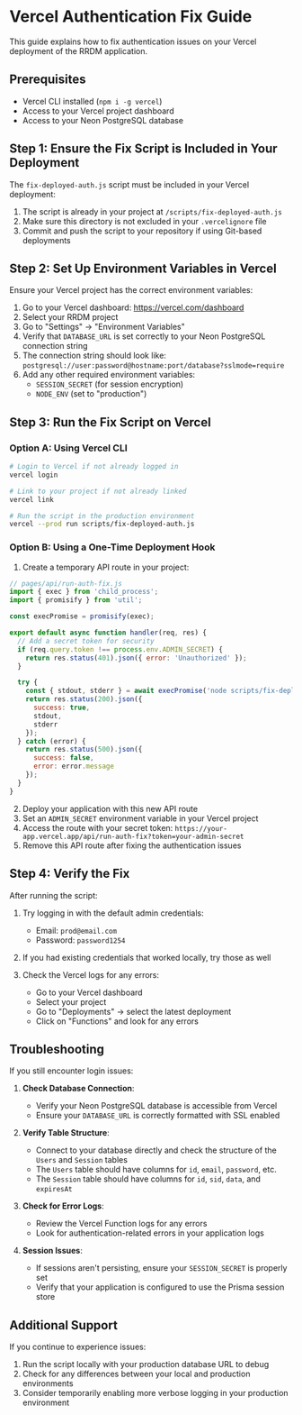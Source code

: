 # Vercel Authentication Fix Guide

This guide explains how to fix authentication issues on your Vercel deployment of the RRDM application.

## Prerequisites

- Vercel CLI installed (`npm i -g vercel`)
- Access to your Vercel project dashboard
- Access to your Neon PostgreSQL database

## Step 1: Ensure the Fix Script is Included in Your Deployment

The `fix-deployed-auth.js` script must be included in your Vercel deployment:

1. The script is already in your project at `/scripts/fix-deployed-auth.js`
2. Make sure this directory is not excluded in your `.vercelignore` file
3. Commit and push the script to your repository if using Git-based deployments

## Step 2: Set Up Environment Variables in Vercel

Ensure your Vercel project has the correct environment variables:

1. Go to your Vercel dashboard: https://vercel.com/dashboard
2. Select your RRDM project
3. Go to "Settings" → "Environment Variables"
4. Verify that `DATABASE_URL` is set correctly to your Neon PostgreSQL connection string
5. The connection string should look like: `postgresql://user:password@hostname:port/database?sslmode=require`
6. Add any other required environment variables:
   - `SESSION_SECRET` (for session encryption)
   - `NODE_ENV` (set to "production")

## Step 3: Run the Fix Script on Vercel

### Option A: Using Vercel CLI

```bash
# Login to Vercel if not already logged in
vercel login

# Link to your project if not already linked
vercel link

# Run the script in the production environment
vercel --prod run scripts/fix-deployed-auth.js
```

### Option B: Using a One-Time Deployment Hook

1. Create a temporary API route in your project:

```javascript
// pages/api/run-auth-fix.js
import { exec } from 'child_process';
import { promisify } from 'util';

const execPromise = promisify(exec);

export default async function handler(req, res) {
  // Add a secret token for security
  if (req.query.token !== process.env.ADMIN_SECRET) {
    return res.status(401).json({ error: 'Unauthorized' });
  }

  try {
    const { stdout, stderr } = await execPromise('node scripts/fix-deployed-auth.js');
    return res.status(200).json({ 
      success: true, 
      stdout, 
      stderr 
    });
  } catch (error) {
    return res.status(500).json({ 
      success: false, 
      error: error.message 
    });
  }
}
```

2. Deploy your application with this new API route
3. Set an `ADMIN_SECRET` environment variable in your Vercel project
4. Access the route with your secret token: `https://your-app.vercel.app/api/run-auth-fix?token=your-admin-secret`
5. Remove this API route after fixing the authentication issues

## Step 4: Verify the Fix

After running the script:

1. Try logging in with the default admin credentials:
   - Email: `prod@email.com`
   - Password: `password1254`

2. If you had existing credentials that worked locally, try those as well

3. Check the Vercel logs for any errors:
   - Go to your Vercel dashboard
   - Select your project
   - Go to "Deployments" → select the latest deployment
   - Click on "Functions" and look for any errors

## Troubleshooting

If you still encounter login issues:

1. **Check Database Connection**:
   - Verify your Neon PostgreSQL database is accessible from Vercel
   - Ensure your `DATABASE_URL` is correctly formatted with SSL enabled

2. **Verify Table Structure**:
   - Connect to your database directly and check the structure of the `Users` and `Session` tables
   - The `Users` table should have columns for `id`, `email`, `password`, etc.
   - The `Session` table should have columns for `id`, `sid`, `data`, and `expiresAt`

3. **Check for Error Logs**:
   - Review the Vercel Function logs for any errors
   - Look for authentication-related errors in your application logs

4. **Session Issues**:
   - If sessions aren't persisting, ensure your `SESSION_SECRET` is properly set
   - Verify that your application is configured to use the Prisma session store

## Additional Support

If you continue to experience issues:

1. Run the script locally with your production database URL to debug
2. Check for any differences between your local and production environments
3. Consider temporarily enabling more verbose logging in your production environment
